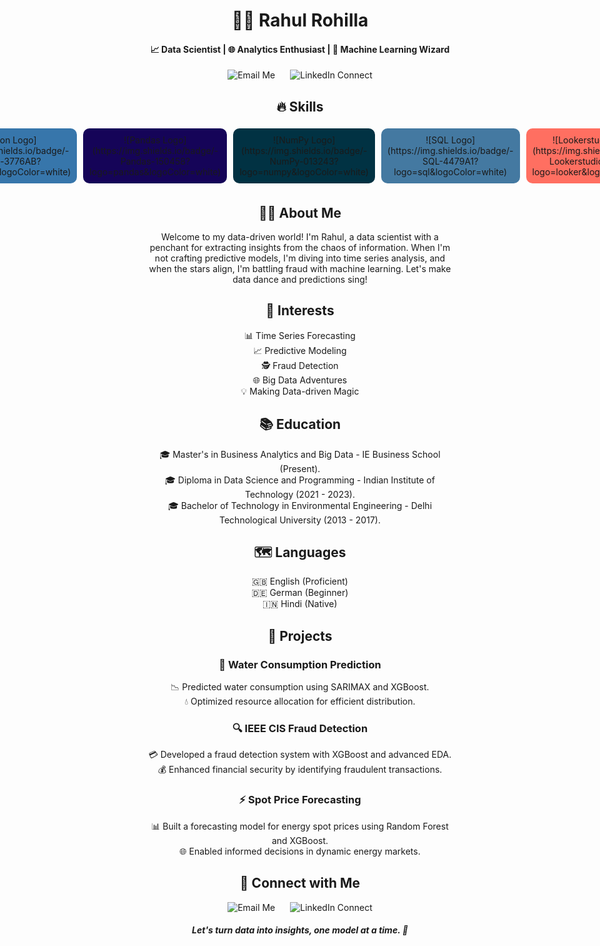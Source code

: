 <div align="center">
  <h1>👨‍💼 Rahul Rohilla</h1>
  <h4>📈 Data Scientist | 🌐 Analytics Enthusiast | 🤖 Machine Learning Wizard</h4>
</div>

<div align="center">
  <a href="mailto:rahul.rohilla@student.ie.edu" style="text-decoration: none; margin: 10px;">
    <img src="https://img.shields.io/badge/Email-Me-ff69b4" alt="Email Me" />
  </a>
  <a href="https://www.linkedin.com/in/rahul-rohilla" style="text-decoration: none; margin: 10px;">
    <img src="https://img.shields.io/badge/LinkedIn-Connect-0077b5" alt="LinkedIn Connect" />
  </a>
</div>

<div align="center">
  <h2>🔥 Skills</h2>
</div>

<div align="center">
  <div style="display: flex; justify-content: center; align-items: center;">
    <div style="background-color: #3776AB; padding: 10px; margin: 5px; border-radius: 10px;">
      ![Python Logo](https://img.shields.io/badge/-Python-3776AB?logo=python&logoColor=white)
    </div>
    <div style="background-color: #150458; padding: 10px; margin: 5px; border-radius: 10px;">
      ![Pandas Logo](https://img.shields.io/badge/-Pandas-150458?logo=pandas&logoColor=white)
    </div>
    <div style="background-color: #013243; padding: 10px; margin: 5px; border-radius: 10px;">
      ![NumPy Logo](https://img.shields.io/badge/-NumPy-013243?logo=numpy&logoColor=white)
    </div>
    <div style="background-color: #4479A1; padding: 10px; margin: 5px; border-radius: 10px;">
      ![SQL Logo](https://img.shields.io/badge/-SQL-4479A1?logo=sql&logoColor=white)
    </div>
    <div style="background-color: #FF6F61; padding: 10px; margin: 5px; border-radius: 10px;">
      ![Lookerstudio Logo](https://img.shields.io/badge/-Lookerstudio-FF6F61?logo=looker&logoColor=white)
    </div>
  </div>
</div>

<div align="center">
  <h2>🧙‍♂️ About Me</h2>
  <p>
    Welcome to my data-driven world! I'm Rahul, a data scientist with a penchant for extracting insights from the chaos of information. When I'm not crafting predictive models, I'm diving into time series analysis, and when the stars align, I'm battling fraud with machine learning. Let's make data dance and predictions sing!
  </p>
</div>

<div align="center">
  <h2>🌟 Interests</h2>
  <p>
    📊 Time Series Forecasting<br>
    📈 Predictive Modeling<br>
    🕵️ Fraud Detection<br>
    🌐 Big Data Adventures<br>
    💡 Making Data-driven Magic
  </p>
</div>

<div align="center">
  <h2>📚 Education</h2>
  <p>
    🎓 Master's in Business Analytics and Big Data - IE Business School (Present).<br>
    🎓 Diploma in Data Science and Programming - Indian Institute of Technology (2021 - 2023).<br>
    🎓 Bachelor of Technology in Environmental Engineering - Delhi Technological University (2013 - 2017).
  </p>
</div>

<div align="center">
  <h2>🗺️ Languages</h2>
  <p>
    🇬🇧 English (Proficient)<br>
    🇩🇪 German (Beginner)<br>
    🇮🇳 Hindi (Native)
  </p>
</div>

<div align="center">
  <h2>🚀 Projects</h2>
</div>

<div align="center">
  <h3>🌊 Water Consumption Prediction</h3>
  <p>
    📉 Predicted water consumption using SARIMAX and XGBoost.<br>
    💧 Optimized resource allocation for efficient distribution.
  </p>
</div>

<div align="center">
  <h3>🔍 IEEE CIS Fraud Detection</h3>
  <p>
    💳 Developed a fraud detection system with XGBoost and advanced EDA.<br>
    💰 Enhanced financial security by identifying fraudulent transactions.
  </p>
</div>

<div align="center">
  <h3>⚡ Spot Price Forecasting</h3>
  <p>
    📊 Built a forecasting model for energy spot prices using Random Forest and XGBoost.<br>
    🌐 Enabled informed decisions in dynamic energy markets.
  </p>
</div>

<div align="center">
  <h2>📧 Connect with Me</h2>
  <p>
    <a href="mailto:rahul.rohilla@student.ie.edu" style="text-decoration: none; margin: 10px;">
      <img src="https://img.shields.io/badge/Email-Me-ff69b4" alt="Email Me" />
    </a>
    <a href="https://www.linkedin.com/in/rahul-rohilla" style="text-decoration: none; margin: 10px;">
      <img src="https://img.shields.io/badge/LinkedIn-Connect-0077b5" alt="LinkedIn Connect" />
    </a>
  </p>
</div>

<div align="center">
  <h5>Let's turn data into insights, one model at a time. 🚀</h5>
</div>
